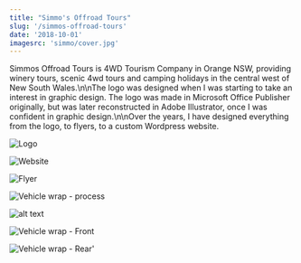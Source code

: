 ```yaml
---
title: "Simmo's Offroad Tours"
slug: '/simmos-offroad-tours'
date: '2018-10-01'
imagesrc: 'simmo/cover.jpg'
---
```


Simmos Offroad Tours is 4WD Tourism Company in Orange NSW, providing winery tours, scenic 4wd tours and camping holidays in the central west of New South Wales.\n\nThe logo was designed when I was starting to take an interest in graphic design. The logo was made in Microsoft Office Publisher originally, but was later reconstructed in Adobe Illustrator, once I was confident in graphic design.\n\nOver the years, I have designed everything from the logo, to flyers, to a custom Wordpress website.

![Logo](http://files.nathansimpson.design/portfolio/simmo/logo.jpg 'Logo')

![Website](http://files.nathansimpson.design/portfolio/simmo/web.png 'Website')

![Flyer](http://files.nathansimpson.design/portfolio/simmo/flyer.png 'Flyer')

![Vehicle wrap - process](http://files.nathansimpson.design/portfolio/simmo/wrap_process.jpg 'Vehicle wrap - process')

![alt text](http://files.nathansimpson.design/portfolio/simmo/wrap_final.png 'Vehicle wrap - Final')

![Vehicle wrap - Front](http://files.nathansimpson.design/portfolio/simmo/wrap_front.jpg 'Vehicle wrap - Front')

![Vehicle wrap - Rear](http://files.nathansimpson.design/portfolio/simmo/wrap_back.jpg 'Vehicle wrap - Rear')'
